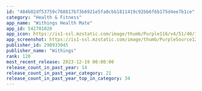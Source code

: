 ```yaml
---
id: "484b02df53759c768817b73b6921e5fa0cbb1811419c92bb6f6b175d4ee7b1ce"
category: "Health & Fitness"
app_name: "Withings Health Mate"
app_id: 542701020
app_icon: https://is1-ssl.mzstatic.com/image/thumb/Purple116/v4/51/40/1d/51401d89-2e4b-ec14-31f3-e5acb7349f99/AppIcon-Release-0-0-1x_U007epad-0-85-220.png/1024x1024bb.png
app_screenshot: https://is1-ssl.mzstatic.com/image/thumb/PurpleSource126/v4/6d/7f/b2/6d7fb2ed-caef-0ef0-2cfd-1c7ee1565363/2c1dce2b-2ef7-497e-8b65-499e71bc504b_Preview01.jpg/1242x2688bb.png
publisher_id: 298933045
publisher_name: "Withings"
rank: 128
most_recent_release: 2023-12-19 00:00:00
release_count_in_past_year: 14
release_count_in_past_year_category: 21
release_count_in_past_year_top_in_category: 34
---
```

